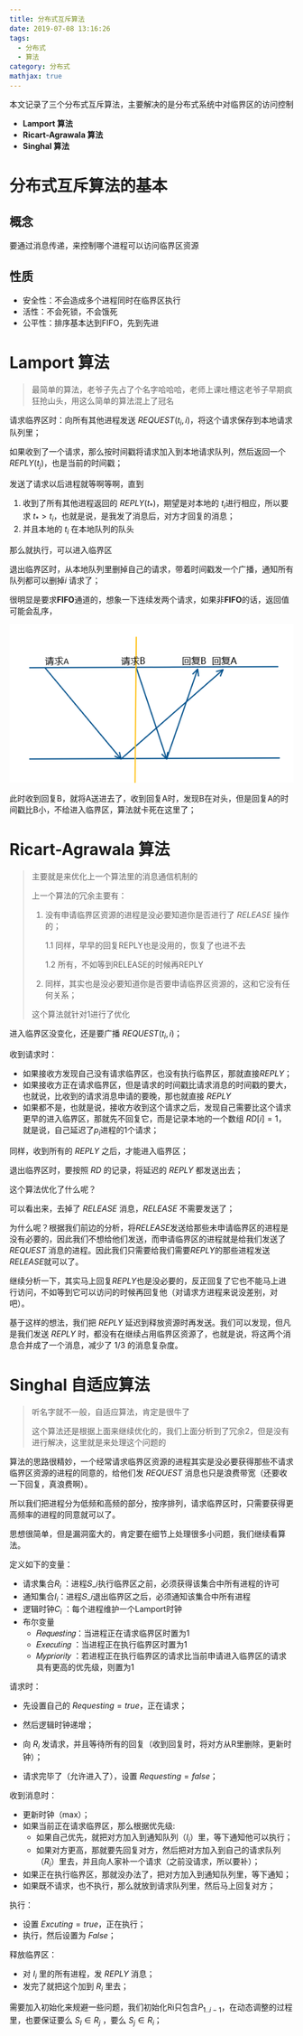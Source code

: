 ```yaml
---
title: 分布式互斥算法
date: 2019-07-08 13:16:26
tags:
  - 分布式
  - 算法
category: 分布式
mathjax: true
---
```



本文记录了三个分布式互斥算法，主要解决的是分布式系统中对临界区的访问控制

* **Lamport 算法**
* **Ricart-Agrawala 算法**
* **Singhal 算法**

<!--more-->



# 分布式互斥算法的基本

## 概念

要通过消息传递，来控制哪个进程可以访问临界区资源

## 性质

* 安全性：不会造成多个进程同时在临界区执行
* 活性：不会死锁，不会饿死
* 公平性：排序基本达到FIFO，先到先进



# Lamport 算法

> 最简单的算法，老爷子先占了个名字哈哈哈，老师上课吐槽这老爷子早期疯狂抢山头，用这么简单的算法混上了冠名

请求临界区时：向所有其他进程发送 $REQUEST(t_i, i)$，将这个请求保存到本地请求队列里；

如果收到了一个请求，那么按时间戳将请求加入到本地请求队列，然后返回一个 $REPLY(t_j)$，也是当前的时间戳；



发送了请求以后进程就等啊等啊，直到

1. 收到了所有其他进程返回的 $REPLY(t_*)$，期望是对本地的 $t_i$进行相应，所以要求 $t_* > t_i$，也就是说，是我发了消息后，对方才回复的消息；
2. 并且本地的 $t_i$ 在本地队列的队头

那么就执行，可以进入临界区



退出临界区时，从本地队列里删掉自己的请求，带着时间戳发一个广播，通知所有队列都可以删掉$i$ 请求了；



很明显是要求**FIFO**通道的，想象一下连续发两个请求，如果非**FIFO**的话，返回值可能会乱序，

![1562502591896](分布式互斥算法/1562502591896.png)

此时收到回复B，就将A送进去了，收到回复A时，发现B在对头，但是回复A的时间戳比B小，不给进入临界区，算法就卡死在这里了；



# Ricart-Agrawala 算法

> 主要就是来优化上一个算法里的消息通信机制的
>
> 上一个算法的冗余主要有：
>
> 1. 没有申请临界区资源的进程是没必要知道你是否进行了 $RELEASE$ 操作的；
>
>    1.1 同样，早早的回复REPLY也是没用的，恢复了也进不去
>
>    1.2 所有，不如等到RELEASE的时候再REPLY
>
> 2. 同样，其实也是没必要知道你是否要申请临界区资源的，这和它没有任何关系；
>
> 这个算法就针对1进行了优化



进入临界区没变化，还是要广播 $REQUEST(t_i, i)$；

收到请求时：

* 如果接收方发现自己没有请求临界区，也没有执行临界区，那就直接$REPLY$；
* 如果接收方正在请求临界区，但是请求的时间戳比请求消息的时间戳的要大，也就说，比收到的请求消息申请的要晚，那也就直接 $REPLY$
* 如果都不是，也就是说，接收方收到这个请求之后，发现自己需要比这个请求更早的进入临界区，那就先不回复它，而是记录本地的一个数组 $RD[i] = 1$，就是说，自己延迟了$p_i$进程的1个请求；



同样，收到所有的 $REPLY$ 之后，才能进入临界区；



退出临界区时，要按照 $RD$ 的记录，将延迟的 $REPLY$ 都发送出去；



这个算法优化了什么呢？

可以看出来，去掉了 $RELEASE$ 消息，$RELEASE$ 不需要发送了；

为什么呢？根据我们前边的分析，将$RELEASE$发送给那些未申请临界区的进程是没有必要的，因此我们不想给他们发送，而申请临界区的进程就是给我们发送了$REQUEST$ 消息的进程。因此我们只需要给我们需要$REPLY$的那些进程发送$RELEASE$就可以了。

继续分析一下，其实马上回复$REPLY$也是没必要的，反正回复了它也不能马上进行访问，不如等到它可以访问的时候再回复他（对请求方进程来说没差别，对吧）。

基于这样的想法，我们把 $REPLY$ 延迟到释放资源时再发送。我们可以发现，但凡是我们发送 $REPLY$ 时，都没有在继续占用临界区资源了，也就是说，将这两个消息合并成了一个消息，减少了 1/3 的消息复杂度。



# Singhal 自适应算法

> 听名字就不一般，自适应算法，肯定是很牛了
>
> 这个算法还是根据上面来继续优化的，我们上面分析到了冗余2，但是没有进行解决，这里就是来处理这个问题的



算法的思路很精妙，一个经常请求临界区资源的进程其实是没必要获得那些不请求临界区资源的进程的同意的，给他们发 $REQUEST$ 消息也只是浪费带宽（还要收一下回复，真浪费啊）。

所以我们把进程分为低频和高频的部分，按序排列，请求临界区时，只需要获得更高频率的进程的同意就可以了。

思想很简单，但是漏洞蛮大的，肯定要在细节上处理很多小问题，我们继续看算法。



定义如下的变量：

* 请求集合$R_i$  ：进程𝑆_𝑖执行临界区之前，必须获得该集合中所有进程的许可
* 通知集合$I_i$：进程𝑆_𝑖退出临界区之后，必须通知该集合中所有进程
* 逻辑时钟$C_i$  ：每个进程维护一个Lamport时钟
* 布尔变量
  * 𝑅𝑒𝑞𝑢𝑒𝑠𝑡𝑖𝑛𝑔：当进程正在请求临界区时置为1
  * 𝐸𝑥𝑒𝑐𝑢𝑡𝑖𝑛𝑔 ：当进程正在执行临界区时置为1
  * 𝑀𝑦𝑝𝑟𝑖𝑜𝑟𝑖𝑡𝑦 ：若进程正在执行临界区的请求比当前申请进入临界区的请求具有更高的优先级，则置为1



请求时：

* 先设置自己的 $Requesting = true$，正在请求；

* 然后逻辑时钟递增；
* 向 $R_i$ 发请求，并且等待所有的回复（收到回复时，将对方从R里删除，更新时钟）；
* 请求完毕了（允许进入了），设置 $Requesting=false$；



收到消息时：

* 更新时钟（max）；
* 如果当前正在请求临界区，那么根据优先级:
  * 如果自己优先，就把对方加入到通知队列（$I_i$）里，等下通知他可以执行；
  * 如果对方更高，那就要先回复对方，然后把对方加入到自己的请求队列（$R_i$）里去，并且向人家补一个请求（之前没请求，所以要补）；
* 如果正在执行临界区，那就没办法了，把对方加入到通知队列里，等下通知；
* 如果既不请求，也不执行，那么就放到请求队列里，然后马上回复对方；



执行：

* 设置 $Excuting = true$，正在执行；
* 执行，然后设置为 $False$；



释放临界区：

* 对 $I_i$ 里的所有进程，发 $REPLY$ 消息；
* 发完了就把这个加到 $R_i$ 里去；



需要加入初始化来规避一些问题，我们初始化Ri只包含$P_{1..i-1}$，在动态调整的过程里，也要保证要么 $S_I \in R_j$ ，要么 $S_j \in R_i$；

